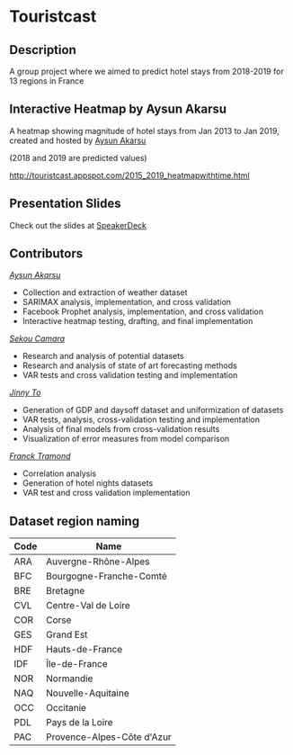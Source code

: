 # Touristcast

## Description

A group project where we aimed to predict hotel stays from 2018-2019 for 13 regions in France

## Interactive Heatmap by Aysun Akarsu

A heatmap showing magnitude of hotel stays from Jan 2013 to Jan 2019, created and hosted by [Aysun Akarsu](https://github.com/aysunakarsu)

(2018 and 2019 are predicted values)

http://touristcast.appspot.com/2015_2019_heatmapwithtime.html

## Presentation Slides

Check out the slides at [SpeakerDeck](https://speakerdeck.com/jinnyto/touristcast)

## Contributors

[_Aysun Akarsu_](https://github.com/aysunakarsu)

- Collection and extraction of weather dataset 
- SARIMAX analysis, implementation, and cross validation
- Facebook Prophet analysis, implementation, and cross validation
- Interactive heatmap testing, drafting, and final implementation

[_Sekou Camara_](https://github.com/sekouu)

- Research and analysis of potential datasets
- Research and analysis of state of art forecasting methods
- VAR tests and cross validation testing and implementation 

[_Jinny To_](https://github.com/jinnyto)

- Generation of GDP and daysoff dataset and uniformization of datasets
- VAR tests, analysis, cross-validation testing and implementation
- Analysis of final models from cross-validation results
- Visualization of error measures from model comparison

[_Franck Tramond_](https://github.com/ftramond)

- Correlation analysis
- Generation of hotel nights datasets
- VAR test and cross validation implementation

## Dataset region naming

Code | Name
--- | ---
ARA | Auvergne-Rhône-Alpes
BFC | Bourgogne-Franche-Comté
BRE | Bretagne
CVL | Centre-Val de Loire
COR | Corse
GES | Grand Est
HDF | Hauts-de-France
IDF | Île-de-France
NOR | Normandie
NAQ | Nouvelle-Aquitaine
OCC | Occitanie
PDL | Pays de la Loire
PAC | Provence-Alpes-Côte d'Azur